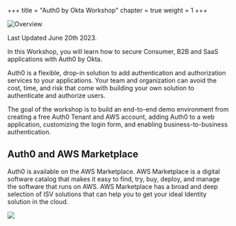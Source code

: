 +++
title = "Auth0 by Okta Workshop"
chapter = true
weight = 1
+++

![Overview](images/auth0_by_okta_logo.png)

Last Updated June 20th 2023.

In this Workshop, you will learn how to secure Consumer, B2B and SaaS applications with Auth0 by Okta.

Auth0 is a flexible, drop-in solution to add authentication and authorization services to your applications. Your team and organization can avoid the cost, time, and risk that come with building your own solution to authenticate and authorize users.

The goal of the workshop is to build an end-to-end demo environment from creating a free Auth0 Tenant and AWS account, adding Auth0 to a web application, customizing the login form, and enabling business-to-business authentication.

## Auth0 and AWS Marketplace
Auth0 is available on the AWS Marketplace. AWS Marketplace is a digital software catalog that makes it easy to find, try, buy, deploy, and manage the software that runs on AWS. AWS Marketplace has a broad and deep selection of ISV solutions that can help you to get your ideal Identity solution in the cloud.

<a href="https://aws.amazon.com/marketplace/pp/prodview-zrkhqreht5sw4?sr=0-1&ref_=beagle&applicationId=AWSMPContessa" target="_blank"><img src="images/available-in-awsmp-badge.png"></a>